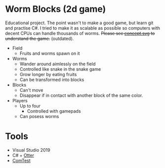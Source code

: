 # Worm Blocks (2d game)
Educational project. The point wasn't to make a good game, but learn git and practise C#. I tried to make it as scalable as possible so computers with decent CPUs can handle thousands of worms. ~~Please see [concept.svg](https://raw.githubusercontent.com/anvemaha/worm-bricks/master/concept.svg) to understand the game.~~ (outdated).
- Field
    - Fruits and worms spawn on it
- Worms
    - Wander around aimlessly on the field
    - Controlled like snake in the snake game
    - Grow longer by eating fruits
    - Can be transformed into blocks
- Blocks
    - Can't move
    - Disappear if in contact with another block of the same color.
- Players
    - Up to four
        - Controlled with gamepads
    - Can posess worms


# Tools
- Visual Studio 2019
- C# + [Otter](http://otter2d.com/)
- [ComTest](https://trac.cc.jyu.fi/projects/comtest/wiki/ComTestInEnglish) 